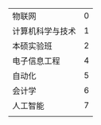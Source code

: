 |                  |      |
| ---------------- | ---- |
| 物联网           | 0    |
| 计算机科学与技术 | 1    |
| 本硕实验班       | 2    |
| 电子信息工程     | 4    |
| 自动化           | 5    |
| 会计学           | 6    |
| 人工智能         | 7    |
|                  |      |

